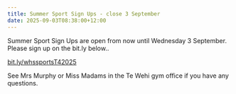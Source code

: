 ```yaml
---
title: Summer Sport Sign Ups - close 3 September
date: 2025-09-03T08:38:00+12:00
---
```

Summer Sport Sign Ups are open from now until Wednesday 3 September.  
Please sign up on the bit.ly below..

[bit.ly/whssportsT42025](https://docs.google.com/forms/d/1FwdtzaLLJOekSzyKMzUKCEJhNoZHv2WuBuqinlhlL6s/viewform?edit_requested=true)

See Mrs Murphy or Miss Madams in the Te Wehi gym office if you have any questions.
